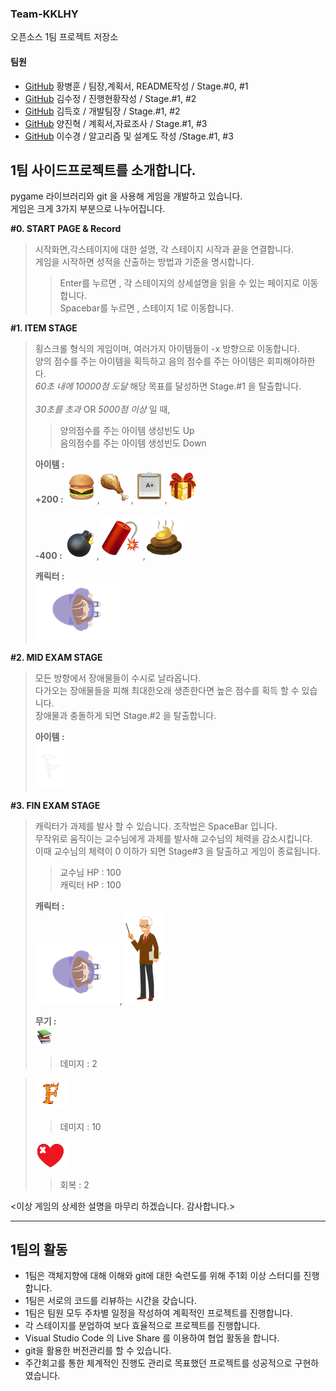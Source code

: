### Team-KKLHY
오픈소스 1팀 프로젝트 저장소<br>
#### 팀원
+ [GitHub](https://github.com/HwangBBang) 황병훈 / 팀장,계획서, README작성 / Stage.#0, #1 
+ [GitHub](https://github.com/123ksj) 김수정 / 진행현황작성 / Stage.#1, #2 
+ [GitHub](https://github.com/subsub97) 김득호 / 개발팀장 / Stage.#1, #2
+ [GitHub](https://github.com/YangJinHyeok) 양진혁 / 계획서,자료조사 / Stage.#1, #3 
+ [GitHub](https://github.com/sugyeong-lee) 이수경 / 알고리즘 및 설계도 작성 /Stage.#1, #3

## 1팀 사이드프로젝트를 소개합니다.

pygame 라이브러리와 git 을 사용해 게임을 개발하고 있습니다.<br>
게임은 크게 3가지 부분으로 나누어집니다.<br>

**#0. START PAGE & Record**<br>
> 시작화면,각스테이지에 대한 설명, 각 스테이지 시작과 끝을 연결합니다. <br>
> 게임을 시작하면 성적을 산출하는 방법과 기준을 명시합니다. <br>
>>Enter를 누르면 , 각 스테이지의 상세설명을 읽을 수 있는 페이지로 이동합니다. <br>
>>Spacebar를 누르면 , 스테이지 1로 이동합니다. <br>
>
**#1. ITEM STAGE**<br>
> 횡스크롤 형식의 게임이며, 여러가지 아이템들이  -x 방향으로 이동합니다. <br>
> 양의 점수를 주는 아이템을 획득하고 음의 점수를 주는 아이템은 회피해야하한다. <br>
> *60초 내에 10000점 도달* 해당 목표를 달성하면 Stage.#1 을 탈출합니다. <br><br>
> *30초를 초과* OR *5000점 이상* 일 때, <br> 
>> 양의점수를 주는 아이템 생성빈도 Up<br>
>> 음의점수를 주는 아이템 생성빈도 Down<br>
>
> **아이템 :** <br>
> **+200 :** <img src = "아이템/p_it1.png">,<img src = "아이템/p_it2.png">,<img src = "아이템/p_it3.png">,<img src = "아이템/p_it4.png"> <br><br>
> **-400 :** <img src = "아이템/n_it1.png">,<img src = "아이템/n_it2.png">,<img src = "아이템/n_it3.png">
> 
> **캐릭터 :** <br>
> <img src = "캐릭터/Step_0_2_4.png">

**#2. MID EXAM STAGE**<br>
> 모든 방향에서 장애물들이 수시로 날라옵니다. <br>
> 다가오는 장애물들을 피해 최대한오래 생존한다면 높은 점수를 획득 할 수 있습니다. <br>
> 장애물과 충돌하게 되면 Stage.#2 을 탈출합니다.<br>
> 
> **아이템 :** <br>
> <img src = "아이템/F.png" width = 10%> <br>

**#3. FIN EXAM STAGE**<br>
> 캐릭터가 과제를 발사 할 수 있습니다. 조작법은 SpaceBar 입니다. <br>
> 무작위로 움직이는 교수님에게 과제를 발사해 교수님의 체력을 감소시킵니다. <br>
> 이때 교수님의 체력이 0 이하가 되면 Stage#3 을 탈출하고 게임이 종료됩니다. <br>
>> 교수님 HP : 100 <br>
>> 캐릭터 HP : 100 <br>
> 
> **캐릭터 :** <br>
> <img src = "캐릭터/Step_0_2_4.png">, <img src = "캐릭터/teacher.png"> <br>
>
>
> **무기 :**<br>
>  <img src = "아이템/weapon.png"> <br>
>> 데미지 : 2 <br>

>  <img src = "아이템/teacher_F2.png"> <br>
>> 데미지 : 10 <br>
>
>  <img src = "아이템/heal.png"> <br>
>> 회복 : 2<br>

<이상 게임의 상세한 설명을 마무리 하겠습니다. 감사합니다.> <br>

---
## 1팀의 활동

+ 1팀은 객체지향에 대해 이해와 git에 대한 숙련도를 위해 주1회 이상 스터디를 진행합니다.
+ 1팀은 서로의 코드를 리뷰하는 시간을 갖습니다.
+ 1팀은 팀원 모두 주차별 일정을 작성하여 계획적인 프로젝트를 진행합니다.
+ 각 스테이지를 분업하여 보다 효율적으로 프로젝트를 진행합니다.
+ Visual Studio Code 의 Live Share 를 이용하여 협업 활동을 합니다.
+ git을 활용한 버전관리를 할 수 있습니다.
+ 주간회고를 통한 체계적인 진행도 관리로 목표했던 프로젝트를 성공적으로 구현하였습니다.

